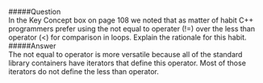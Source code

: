 #####Question  
In the Key Concept box on page 108 we noted that as matter of habit C++ programmers prefer using the not equal to operater (!=) over the less than operator (<) for comparison in loops. Explain the rationale for this habit.  
#####Answer  
The not equal to operator is more versatile because all of the standard library containers have iterators that define this operator. Most of those iterators do not define the less than operator.  
